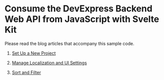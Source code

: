 # Consume the DevExpress Backend Web API from JavaScript with Svelte Kit

Please read the blog articles that accompany this sample code. 

1. [Set Up a New Project](https://community.devexpress.com/blogs/news/archive/2023/04/06/consume-the-devexpress-backend-web-api-from-javascript-with-svelte-part-1.aspx)

2. [Manage Localization and UI Settings](https://community.devexpress.com/blogs/news/archive/2023/04/17/consume-the-devexpress-backend-web-api-from-javascript-with-svelte-part-2-model-info.aspx)

3. [Sort and Filter]()
